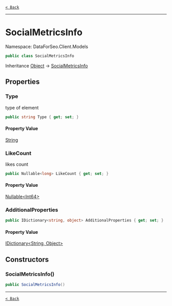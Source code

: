 [`< Back`](./)

---

# SocialMetricsInfo

Namespace: DataForSeo.Client.Models

```csharp
public class SocialMetricsInfo
```

Inheritance [Object](https://docs.microsoft.com/en-us/dotnet/api/system.object) → [SocialMetricsInfo](./dataforseo.client.models.socialmetricsinfo)

## Properties

### **Type**

type of element

```csharp
public string Type { get; set; }
```

#### Property Value

[String](https://docs.microsoft.com/en-us/dotnet/api/system.string)<br>

### **LikeCount**

likes count

```csharp
public Nullable<long> LikeCount { get; set; }
```

#### Property Value

[Nullable&lt;Int64&gt;](https://docs.microsoft.com/en-us/dotnet/api/system.nullable-1)<br>

### **AdditionalProperties**

```csharp
public IDictionary<string, object> AdditionalProperties { get; set; }
```

#### Property Value

[IDictionary&lt;String, Object&gt;](https://docs.microsoft.com/en-us/dotnet/api/system.collections.generic.idictionary-2)<br>

## Constructors

### **SocialMetricsInfo()**

```csharp
public SocialMetricsInfo()
```

---

[`< Back`](./)
